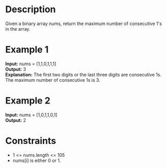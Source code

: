 # Description
Given a binary array nums, return the maximum number of consecutive 1's in the array.

# Example 1
<b>Input:</b> nums = [1,1,0,1,1,1]
<br>
<b>Output:</b> 3
<br>
<b>Explanation:</b> The first two digits or the last three digits are consecutive 1s. The maximum number of consecutive 1s is 3.

# Example 2
<b>Input:</b> nums = [1,0,1,1,0,1]
<br>
<b>Output:</b> 2

# Constraints
- 1 <= nums.length <= 105
- nums[i] is either 0 or 1.
